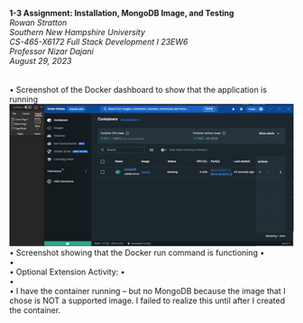 **1-3 Assignment: Installation, MongoDB Image, and Testing**<br>
*Rowan Stratton*<br>
*Southern New Hampshire University*<br>
*CS-465-X6172 Full Stack Development I 23EW6*<br>
*Professor Nizar Dajani*<br>
*August 29, 2023*<br>
 <br>
 <br>
•	Screenshot of the Docker dashboard to show that the application is running
![Screenshot 1](screenshots/dockerRun.png)
•	Screenshot showing that the Docker run command is functioning
•	 
•	 
•	Optional Extension Activity:
•	 
•	 
•	I have the container running – but no MongoDB because the image that I chose is NOT a supported image. I failed to realize this until after I created the container. 
